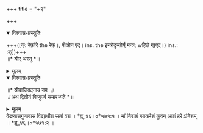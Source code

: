 +++
title = "+२"

+++
  

<details open><summary>विश्वास-प्रस्तुतिः</summary>

+++([क्: बेफ़ोरे the रेफ़्।, पोओन एद्। ins. the इन्त्रोदुच्तोर्य् मन्त्र; wहिले ग्(एद्।) ins.: :क्])+++  
॥* श्रीर् अस्तु *॥
</details>

<details><summary>मूलम्</summary>

+++([क्: बेफ़ोरे the रेफ़्।, पोओन एद्। ins. the इन्त्रोदुच्तोर्य् मन्त्र; wहिले ग्(एद्।) ins.: :क्])+++  
॥* श्रीर् अस्तु *॥
</details>

<details open><summary>विश्वास-प्रस्तुतिः</summary>

॥* श्रीवाजिवदनाय नमः *॥  
॥* अथ द्वितीयं विष्णुपर्व समारभ्यते *॥
</details>

<details><summary>मूलम्</summary>

॥* श्रीवाजिवदनाय नमः *॥  
॥* अथ द्वितीयं विष्णुपर्व समारभ्यते *॥
</details>
वेदव्यासगुणावास  
विद्याधीश सतां वश । *ह्व्_४६।०*५७१:१ ।  
मां निराशं गतक्लेशं  
कुर्वन् आशं हरे ऽनिशम् । *ह्व्_४६।०*५७१:२ ।  

